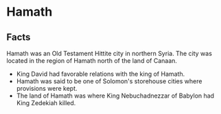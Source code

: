 # Hamath

## Facts

Hamath was an Old Testament Hittite city in northern Syria. The city was located in the region of Hamath north of the land of Canaan.

* King David had favorable relations with the king of Hamath.
* Hamath was said to be one of Solomon's storehouse cities where provisions were kept.
* The land of Hamath was where King Nebuchadnezzar of Babylon had King Zedekiah killed.